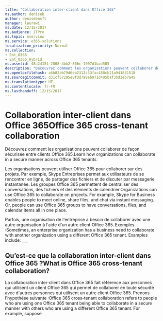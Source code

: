 ```yaml
---
title: "Collaboration inter-client dans Office 365"
ms.author: deniseb
author: denisebmsft
manager: laurawi
ms.date: 12/15/2017
ms.audience: ITPro
ms.topic: overview
ms.service: o365-solutions
localization_priority: Normal
ms.collection:
- Ent_O365
- Ent_O365_Hybrid
ms.assetid: 48a24184-2868-4bb2-866c-1907d1bad505
description: "Découvrez comment les organisations peuvent collaborer de façon sécurisée entre clients Office 365."
ms.openlocfilehash: a6b82ab79d6eb2312c33fac488cb21a941831518
ms.sourcegitcommit: d31cf57295e8f3d798ab971d405baf3bd3eb7a45
ms.translationtype: HT
ms.contentlocale: fr-FR
ms.lasthandoff: 12/15/2017
---
```

# <a name="office-365-cross-tenant-collaboration"></a><span data-ttu-id="9ed74-103">Collaboration inter-client dans Office 365</span><span class="sxs-lookup"><span data-stu-id="9ed74-103">Office 365 cross-tenant collaboration</span></span>

<span data-ttu-id="9ed74-104">Découvrez comment les organisations peuvent collaborer de façon sécurisée entre clients Office 365.</span><span class="sxs-lookup"><span data-stu-id="9ed74-104">Learn how organizations can collaborate in a secure manner across Office 365 tenants.</span></span>
  
<span data-ttu-id="9ed74-p101">Les organisations peuvent utiliser Office 365 pour collaborer sur des projets. Par exemple, Skype Entreprises permet aux utilisateurs de se rencontrer en ligne, de partager des fichiers et de discuter par messagerie instantanée. Les groupes Office 365 permettent de centraliser des conversations, des fichiers et des éléments de calendrier.</span><span class="sxs-lookup"><span data-stu-id="9ed74-p101">Organizations can use Office 365 to collaborate on projects. For example, Skype for Business enables people to meet online, share files, and chat via instant messaging. Or, people can use Office 365 groups to have conversations, files, and calendar items all in one place.</span></span>
  
<span data-ttu-id="9ed74-p102">Parfois, une organisation de l'entreprise a besoin de collaborer avec une autre organisation à l'aide d'un autre client Office 365. Exemples :</span><span class="sxs-lookup"><span data-stu-id="9ed74-p102">Sometimes, an enterprise organization has a business need to collaborate with another organization using a different Office 365 tenant. Examples include: ___</span></span>
  
## <a name="what-is-office-365-cross-tenant-collaboration"></a><span data-ttu-id="9ed74-110">Qu’est-ce que la collaboration inter-client dans Office 365 ?</span><span class="sxs-lookup"><span data-stu-id="9ed74-110">What is Office 365 cross-tenant collaboration?</span></span>
<span data-ttu-id="9ed74-111"><a name="whatisctc"> </a></span><span class="sxs-lookup"><span data-stu-id="9ed74-111"><a name="whatisctc"> </a></span></span>

<span data-ttu-id="9ed74-p103">La collaboration inter-client dans Office 365 fait référence aux personnes qui utilisent un client Office 365 qui permet de collaborer en toute sécurité avec d'autres personnes qui utilisent un autre client Office 365. Prenons l'hypothèse suivante :</span><span class="sxs-lookup"><span data-stu-id="9ed74-p103">Office 365 cross-tenant collaboration refers to people who are using one Office 365 tenant being able to collaborate in a secure manner with others who are using a different Office 365 tenant. For example, suppose</span></span> 
  

